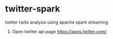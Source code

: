 # twitter-spark
twitter twits analysis using apache spark streaming

1. Open twitter api page 
      https://apps.twitter.com/
